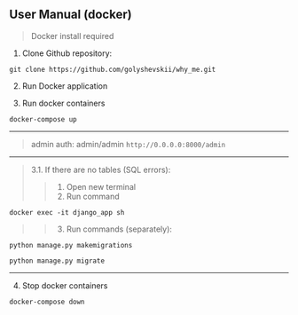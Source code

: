 ## User Manual (docker)

> Docker install required

1. Clone Github repository:

````
git clone https://github.com/golyshevskii/why_me.git
````

2. Run Docker application

3. Run docker containers 
``` 
docker-compose up
```

***
> admin auth: admin/admin ```http://0.0.0.0:8000/admin```
***

> 3.1. If there are no tables (SQL errors):
>> 1. Open new terminal
>> 2. Run command
```
docker exec -it django_app sh
```
>> 3. Run commands (separately):
```
python manage.py makemigrations
```
```
python manage.py migrate
```
***

4. Stop docker containers
```
docker-compose down
```